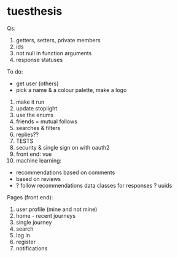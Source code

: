 # tuesthesis
Qs:
1. getters, setters, private members
2. ids
3. not null in function arguments
4. response statuses

To do:
* get user (others)
* pick a name & a colour palette, make a logo
1. make it run
2. update stoplight
3. use the enums
4. friends = mutual follows
5. searches & filters
6. replies??
7. TESTS
8. security & single sign on with oauth2
9. front end: vue
10. machine learning:
* recommendations based on comments
* based on reviews
* ? follow recommendations
data classes for responses
? uuids

Pages (front end):
1. user profile (mine and not mine)
2. home - recent journeys
3. single journey
4. search
5. log in
6. register
7. notifications